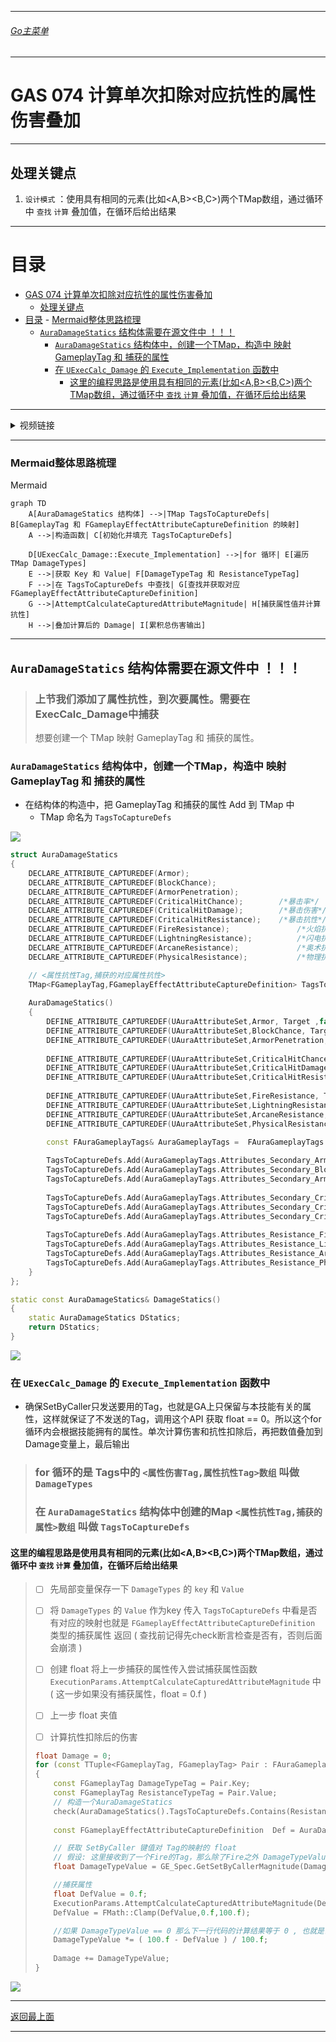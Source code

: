 ___________________________________________________________________________________________
###### [Go主菜单](../MainMenu.md)
___________________________________________________________________________________________

# GAS 074 计算单次扣除对应抗性的属性伤害叠加

___________________________________________________________________________________________

## 处理关键点

1. `设计模式` ：使用具有相同的元素(比如<A,B><B,C>)两个TMap数组，通过循环中 `查找` `计算` 叠加值，在循环后给出结果


___________________________________________________________________________________________

# 目录


- [GAS 074 计算单次扣除对应抗性的属性伤害叠加](#gas-074-计算单次扣除对应抗性的属性伤害叠加)
	- [处理关键点](#处理关键点)
- [目录](#目录)
		- [Mermaid整体思路梳理](#mermaid整体思路梳理)
	- [`AuraDamageStatics` 结构体需要在源文件中 ！！！](#auradamagestatics-结构体需要在源文件中-)
		- [`AuraDamageStatics` 结构体中，创建一个TMap，构造中 映射 GameplayTag 和 捕获的属性](#auradamagestatics-结构体中创建一个tmap构造中-映射-gameplaytag-和-捕获的属性)
		- [在 `UExecCalc_Damage` 的 `Execute_Implementation` 函数中](#在-uexeccalc_damage-的-execute_implementation-函数中)
			- [这里的编程思路是使用具有相同的元素(比如\<A,B\>\<B,C\>)两个TMap数组，通过循环中 `查找` `计算` 叠加值，在循环后给出结果](#这里的编程思路是使用具有相同的元素比如abbc两个tmap数组通过循环中-查找-计算-叠加值在循环后给出结果)



___________________________________________________________________________________________

<details>
<summary>视频链接</summary>

[13. Resistance Damage Reduction_哔哩哔哩_bilibili](https://www.bilibili.com/video/BV1JD421E7yC?p=159&vd_source=9e1e64122d802b4f7ab37bd325a89e6c)

------

</details>

___________________________________________________________________________________________

### Mermaid整体思路梳理

Mermaid

```mermaid
graph TD
    A[AuraDamageStatics 结构体] -->|TMap TagsToCaptureDefs| B[GameplayTag 和 FGameplayEffectAttributeCaptureDefinition 的映射]
    A -->|构造函数| C[初始化并填充 TagsToCaptureDefs]

    D[UExecCalc_Damage::Execute_Implementation] -->|for 循环| E[遍历 TMap DamageTypes]
    E -->|获取 Key 和 Value| F[DamageTypeTag 和 ResistanceTypeTag]
    F -->|在 TagsToCaptureDefs 中查找| G[查找并获取对应 FGameplayEffectAttributeCaptureDefinition]
    G -->|AttemptCalculateCapturedAttributeMagnitude| H[捕获属性值并计算抗性]
    H -->|叠加计算后的 Damage| I[累积总伤害输出]

```



___________________________________________________________________________________________

## `AuraDamageStatics` 结构体需要在源文件中 ！！！

> ### 上节我们添加了属性抗性，到次要属性。需要在 ExecCalc_Damage中捕获
>
> 想要创建一个 TMap 映射 GameplayTag 和 捕获的属性。

### `AuraDamageStatics` 结构体中，创建一个TMap，构造中 映射 GameplayTag 和 捕获的属性

- 在结构体的构造中，把 GameplayTag 和捕获的属性 Add 到 TMap 中
  -  TMap 命名为 `TagsToCaptureDefs`

![](https://github.com/liyunlong618/LiYunLongKnowledgeLibrary/blob/main/UECPP/Models/GAS/GAS_2_Aura/DetailContent/Image/GAS_074/1.png?raw=true)

```cpp
struct AuraDamageStatics
{
	DECLARE_ATTRIBUTE_CAPTUREDEF(Armor);
	DECLARE_ATTRIBUTE_CAPTUREDEF(BlockChance);
	DECLARE_ATTRIBUTE_CAPTUREDEF(ArmorPenetration);
	DECLARE_ATTRIBUTE_CAPTUREDEF(CriticalHitChance);		/*暴击率*/
	DECLARE_ATTRIBUTE_CAPTUREDEF(CriticalHitDamage);		/*暴击伤害*/
	DECLARE_ATTRIBUTE_CAPTUREDEF(CriticalHitResistance);	/*暴击抗性*/
	DECLARE_ATTRIBUTE_CAPTUREDEF(FireResistance);				/*火焰抗性*/
	DECLARE_ATTRIBUTE_CAPTUREDEF(LightningResistance);			/*闪电抗性*/
	DECLARE_ATTRIBUTE_CAPTUREDEF(ArcaneResistance);				/*奥术抗性*/
	DECLARE_ATTRIBUTE_CAPTUREDEF(PhysicalResistance);			/*物理抗性*/

	// <属性抗性Tag,捕获的对应属性抗性>
	TMap<FGameplayTag,FGameplayEffectAttributeCaptureDefinition> TagsToCaptureDefs;
	
	AuraDamageStatics()
	{
		DEFINE_ATTRIBUTE_CAPTUREDEF(UAuraAttributeSet,Armor, Target ,false);
		DEFINE_ATTRIBUTE_CAPTUREDEF(UAuraAttributeSet,BlockChance, Target ,false);
		DEFINE_ATTRIBUTE_CAPTUREDEF(UAuraAttributeSet,ArmorPenetration, Source ,false);
		
		DEFINE_ATTRIBUTE_CAPTUREDEF(UAuraAttributeSet,CriticalHitChance, Source ,false);		/*暴击率*/
		DEFINE_ATTRIBUTE_CAPTUREDEF(UAuraAttributeSet,CriticalHitDamage, Source ,false);		/*暴击伤害*/
		DEFINE_ATTRIBUTE_CAPTUREDEF(UAuraAttributeSet,CriticalHitResistance, Target ,false);	/*暴击抗性*/
		
		DEFINE_ATTRIBUTE_CAPTUREDEF(UAuraAttributeSet,FireResistance, Target ,false);		/*火焰抗性*/
		DEFINE_ATTRIBUTE_CAPTUREDEF(UAuraAttributeSet,LightningResistance, Target ,false);	/*闪电抗性*/
		DEFINE_ATTRIBUTE_CAPTUREDEF(UAuraAttributeSet,ArcaneResistance, Target ,false);		/*奥术抗性*/
		DEFINE_ATTRIBUTE_CAPTUREDEF(UAuraAttributeSet,PhysicalResistance, Target ,false);	/*物理抗性*/

		const FAuraGameplayTags& AuraGameplayTags =  FAuraGameplayTags::Get();
		
		TagsToCaptureDefs.Add(AuraGameplayTags.Attributes_Secondary_Armor,ArmorDef);
		TagsToCaptureDefs.Add(AuraGameplayTags.Attributes_Secondary_BlockChance,BlockChanceDef);
		TagsToCaptureDefs.Add(AuraGameplayTags.Attributes_Secondary_ArmorPenetration,ArmorPenetrationDef);
		
		TagsToCaptureDefs.Add(AuraGameplayTags.Attributes_Secondary_CriticalHitChance,CriticalHitChanceDef);
		TagsToCaptureDefs.Add(AuraGameplayTags.Attributes_Secondary_CriticalHitDamage,CriticalHitDamageDef);
		TagsToCaptureDefs.Add(AuraGameplayTags.Attributes_Secondary_CriticalHitResistance,CriticalHitResistanceDef);
		
		TagsToCaptureDefs.Add(AuraGameplayTags.Attributes_Resistance_Fire,FireResistanceDef);
		TagsToCaptureDefs.Add(AuraGameplayTags.Attributes_Resistance_Lightning,LightningResistanceDef);
		TagsToCaptureDefs.Add(AuraGameplayTags.Attributes_Resistance_Arcane,ArcaneResistanceDef);
		TagsToCaptureDefs.Add(AuraGameplayTags.Attributes_Resistance_Physical,PhysicalResistanceDef);
	}
};

static const AuraDamageStatics& DamageStatics()
{
	static AuraDamageStatics DStatics;
	return DStatics;
}
```

![](https://github.com/liyunlong618/LiYunLongKnowledgeLibrary/blob/main/UECPP/Models/GAS/GAS_2_Aura/DetailContent/Image/GAS_074/3.png?raw=true)

### 在 `UExecCalc_Damage` 的 `Execute_Implementation` 函数中



- 确保SetByCaller只发送要用的Tag，也就是GA上只保留与本技能有关的属性，这样就保证了不发送的Tag，调用这个API 获取 float == 0。所以这个for循环内会根据技能拥有的属性。单次计算伤害和抗性扣除后，再把数值叠加到Damage变量上，最后输出



>### for 循环的是 Tags中的 `<属性伤害Tag,属性抗性Tag>数组` 叫做 `DamageTypes` 
>
>### 在 `AuraDamageStatics` 结构体中创建的Map `<属性抗性Tag,捕获的属性>数组` 叫做 `TagsToCaptureDefs` 



#### 这里的编程思路是使用具有相同的元素(比如<A,B><B,C>)两个TMap数组，通过循环中 `查找` `计算` 叠加值，在循环后给出结果



>- [ ] 先局部变量保存一下 `DamageTypes` 的 `key` 和 `Value`
>
>- [ ] 将  `DamageTypes` 的 `Value` 作为key 传入 `TagsToCaptureDefs` 中看是否有对应的映射也就是 `FGameplayEffectAttributeCaptureDefinition` 类型的捕获属性 返回 ( 查找前记得先check断言检查是否有，否则后面会崩溃 )
>
>- [ ] 创建 float 将上一步捕获的属性传入尝试捕获属性函数 `ExecutionParams.AttemptCalculateCapturedAttributeMagnitude` 中 ( 这一步如果没有捕获属性，float = 0.f )
>
>- [ ] 上一步 float 夹值
>
>- [ ] 计算抗性扣除后的伤害
>
>  ```cpp
>  float Damage = 0;
>  for (const TTuple<FGameplayTag, FGameplayTag> Pair : FAuraGameplayTags::Get().DamageTypes)
>  {
>      const FGameplayTag DamageTypeTag = Pair.Key;
>      const FGameplayTag ResistanceTypeTag = Pair.Value;
>      // 构造一个AuraDamageStatics
>      check(AuraDamageStatics().TagsToCaptureDefs.Contains(ResistanceTypeTag));
>      
>      const FGameplayEffectAttributeCaptureDefinition  Def = AuraDamageStatics().TagsToCaptureDefs[ResistanceTypeTag];
>  
>      // 获取 SetByCaller 键值对 Tag的映射的 float
>      // 假设: 这里接收到了一个Fire的Tag，那么除了Fire之外 DamageTypeValue 都 = 0;
>      float DamageTypeValue = GE_Spec.GetSetByCallerMagnitude(DamageTypeTag);
>  
>      //捕获属性
>      float DefValue = 0.f;
>      ExecutionParams.AttemptCalculateCapturedAttributeMagnitude(Def, EvaluateParameters, DefValue);
>      DefValue = FMath::Clamp(DefValue,0.f,100.f);
>  
>      //如果 DamageTypeValue == 0 那么下一行代码的计算结果等于 0 , 也就是说这一轮的Damage不会有任何变化
>      DamageTypeValue *= ( 100.f - DefValue ) / 100.f;
>      
>      Damage += DamageTypeValue;
>  }
>  ```




![](https://github.com/liyunlong618/LiYunLongKnowledgeLibrary/blob/main/UECPP/Models/GAS/GAS_2_Aura/DetailContent/Image/GAS_074/2.png?raw=true)


___________________________________________________________________________________________

[返回最上面](#Go主菜单)

___________________________________________________________________________________________
